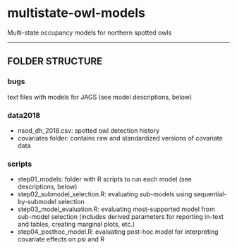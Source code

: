 # multistate-owl-models
Multi-state occupancy models for northern spotted owls

-------------------------

## FOLDER STRUCTURE

### bugs
text files with models for JAGS (see model descriptions, below)

### data2018
- nsod_dh_2018.csv: spotted owl detection history
- covariates folder: contains raw and standardized versions of covariate data

### scripts
- step01_models: folder with R scripts to run each model (see descriptions, below)
- step02_submodel_selection.R: evaluating sub-models using sequential-by-submodel selection
- step03_model_evaluation.R: evaluating most-supported model from sub-model selection (includes derived parameters for reporting in-text and tables, creating marginal plots, etc.)
- step04_posthoc_model.R: evaluating post-hoc model for interpreting covariate effects on psi and R